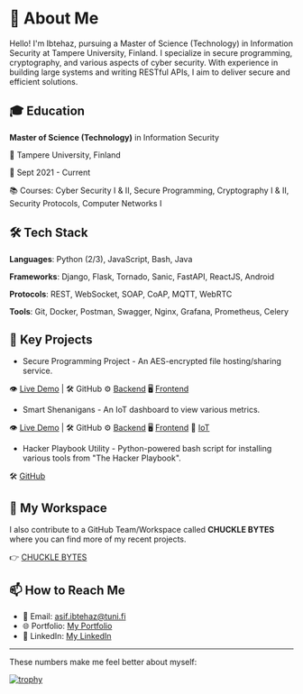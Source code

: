 # 👋 About Me
Hello! I'm Ibtehaz, pursuing a Master of Science (Technology) in Information Security at Tampere University, Finland. I specialize in secure programming, cryptography, and various aspects of cyber security. With experience in building large systems and writing RESTful APIs, I aim to deliver secure and efficient solutions.

## 🎓 Education
**Master of Science (Technology)** in Information Security

🏫 Tampere University, Finland

📅 Sept 2021 - Current

📚 Courses: Cyber Security I & II, Secure Programming, Cryptography I & II, Security Protocols, Computer Networks I

## 🛠️ Tech Stack

**Languages**: Python (2/3), JavaScript, Bash, Java

**Frameworks**: Django, Flask, Tornado, Sanic, FastAPI, ReactJS, Android

**Protocols**: REST, WebSocket, SOAP, CoAP, MQTT, WebRTC

**Tools**: Git, Docker, Postman, Swagger, Nginx, Grafana, Prometheus, Celery

## 🌟 Key Projects

* Secure Programming Project - An AES-encrypted file hosting/sharing service.

👁️ [Live Demo](https://tuni-projects.github.io/Encrypted-Signal/) | 🛠️ GitHub ⚙️ [Backend](https://github.com/TUNI-Projects/Encrypted-Signal-Backend) 🖥️ [Frontend](https://github.com/TUNI-Projects/Encrypted-Signal)

* Smart Shenanigans - An IoT dashboard to view various metrics.

👁️ [Live Demo](https://tuni-projects.github.io/TUNI-IoT-Frontend/) | 🛠️ GitHub ⚙️ [Backend](https://github.com/TUNI-Projects/TUNI-IoT-Backend) 🖥️ [Frontend](https://github.com/TUNI-Projects/TUNI-IoT-Frontend) 🤖 [IoT](https://github.com/TUNI-Projects/TUNI-IoT-Arduino)

* Hacker Playbook Utility - Python-powered bash script for installing various tools from "The Hacker Playbook".

🛠️ [GitHub](https://github.com/shepherd-06/Hacker-Playbook-Utility)

## 🏢 My Workspace

I also contribute to a GitHub Team/Workspace called **CHUCKLE BYTES** where you can find more of my recent projects.

👉 [CHUCKLE BYTES](https://github.com/TUNI-Projects)

## 📫 How to Reach Me
- 📧 Email: asif.ibtehaz@tuni.fi
- 🌐 Portfolio: [My Portfolio](https://ibtehaz.xyz/)
- 💼 LinkedIn: [My LinkedIn](https://www.linkedin.com/in/ibtehaz/)
------------------------------------

These numbers make me feel better about myself:

[![trophy](https://github-profile-trophy.vercel.app/?username=ryo-ma&theme=onedark)](https://github.com/ryo-ma/github-profile-trophy)
